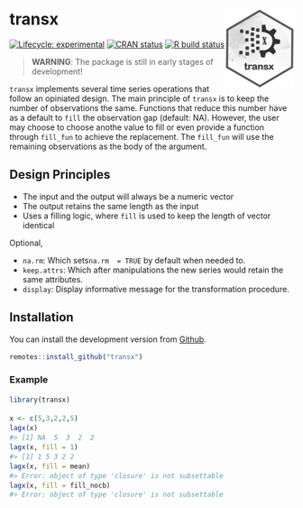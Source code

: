 
<!-- README.md is generated from README.Rmd. Please edit that file -->

# transx <a href='https://kvasilopoulos.github.io/transx'><img src='man/figures/logo.png' align="right" height="138" /></a>

<!-- badges: start -->

[![Lifecycle:
experimental](https://img.shields.io/badge/lifecycle-experimental-orange.svg)](https://www.tidyverse.org/lifecycle/#experimental)
[![CRAN
status](https://www.r-pkg.org/badges/version/transx)](https://CRAN.R-project.org/package=transx)
[![R build
status](https://github.com/kvasilopoulos/transx/workflows/R-CMD-check/badge.svg)](https://github.com/kvasilopoulos/transx/actions)
<!-- badges: end -->

> **WARNING**: The package is still in early stages of development!

`transx` implements several time series operations that follow an
opiniated design. The main principle of `transx` is to keep the number
of observations the same. Functions that reduce this number have as a
default to `fill` the observation gap (default: NA). However, the user
may choose to choose anothe value to fill or even provide a function
through `fill_fun` to achieve the replacement. The `fill_fun` will use
the remaining observations as the body of the argument.

## Design Principles

-   The input and the output will always be a numeric vector
-   The output retains the same length as the input
-   Uses a filling logic, where `fill` is used to keep the length of
    vector identical

Optional,

-   `na.rm`: Which sets`na.rm  = TRUE` by default when needed to.
-   `keep.attrs`: Which after manipulations the new series would retain
    the same attributes.
-   `display`: Display informative message for the transformation
    procedure.

## Installation

You can install the development version from
[Github](https://github.com/kvasilopoulos/transx).

``` r
remotes::install_github("transx")
```

### Example

``` r
library(transx)

x <- c(5,3,2,2,5)
lagx(x)
#> [1] NA  5  3  2  2
lagx(x, fill = 1)
#> [1] 1 5 3 2 2
lagx(x, fill = mean)
#> Error: object of type 'closure' is not subsettable
lagx(x, fill = fill_nocb)
#> Error: object of type 'closure' is not subsettable
```
